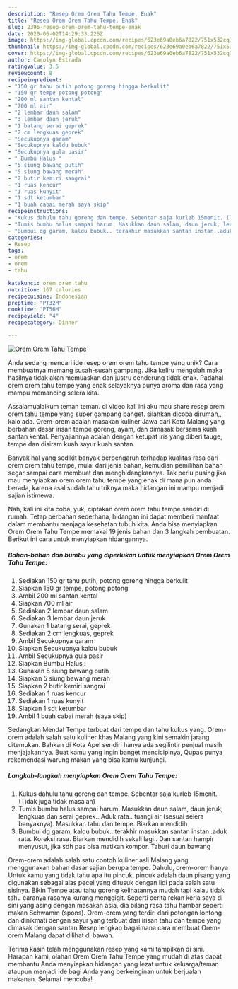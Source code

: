 ```yaml
---
description: "Resep Orem Orem Tahu Tempe, Enak"
title: "Resep Orem Orem Tahu Tempe, Enak"
slug: 2396-resep-orem-orem-tahu-tempe-enak
date: 2020-06-02T14:29:33.226Z
image: https://img-global.cpcdn.com/recipes/623e69a0eb6a7822/751x532cq70/orem-orem-tahu-tempe-foto-resep-utama.jpg
thumbnail: https://img-global.cpcdn.com/recipes/623e69a0eb6a7822/751x532cq70/orem-orem-tahu-tempe-foto-resep-utama.jpg
cover: https://img-global.cpcdn.com/recipes/623e69a0eb6a7822/751x532cq70/orem-orem-tahu-tempe-foto-resep-utama.jpg
author: Carolyn Estrada
ratingvalue: 3.5
reviewcount: 8
recipeingredient:
- "150 gr tahu putih potong goreng hingga berkulit"
- "150 gr tempe potong potong"
- "200 ml santan kental"
- "700 ml air"
- "2 lembar daun salam"
- "3 lembar daun jeruk"
- "1 batang serai geprek"
- "2 cm lengkuas geprek"
- "Secukupnya garam"
- "Secukupnya kaldu bubuk"
- "Secukupnya gula pasir"
- " Bumbu Halus "
- "5 siung bawang putih"
- "5 siung bawang merah"
- "2 butir kemiri sangrai"
- "1 ruas kencur"
- "1 ruas kunyit"
- "1 sdt ketumbar"
- "1 buah cabai merah saya skip"
recipeinstructions:
- "Kukus dahulu tahu goreng dan tempe. Sebentar saja kurleb 15menit. (Tidak juga tidak masalah)"
- "Tumis bumbu halus sampai harum. Masukkan daun salam, daun jeruk, lengkuas dan serai geprek.. Aduk rata.. tuangi air (sesuai selera banyaknya). Masukkan tahu dan tempe. Biarkan mendidih"
- "Bumbui dg garam, kaldu bubuk.. terakhir masukkan santan instan..aduk rata. Koreksi rasa. Biarkan mendidih sekali lagi.. Dan santan hampir menyusut, jika sdh pas bisa matikan kompor. Taburi daun bawang"
categories:
- Resep
tags:
- orem
- orem
- tahu

katakunci: orem orem tahu 
nutrition: 167 calories
recipecuisine: Indonesian
preptime: "PT32M"
cooktime: "PT56M"
recipeyield: "4"
recipecategory: Dinner

---
```



![Orem Orem Tahu Tempe](https://img-global.cpcdn.com/recipes/623e69a0eb6a7822/751x532cq70/orem-orem-tahu-tempe-foto-resep-utama.jpg)

Anda sedang mencari ide resep orem orem tahu tempe yang unik? Cara membuatnya memang susah-susah gampang. Jika keliru mengolah maka hasilnya tidak akan memuaskan dan justru cenderung tidak enak. Padahal orem orem tahu tempe yang enak selayaknya punya aroma dan rasa yang mampu memancing selera kita.

Assalamualaikum teman teman. di video kali ini aku mau share resep orem orem tahu tempe yang super gampang banget. silahkan dicoba dirumah,, kalo ada. Orem-orem adalah masakan kuliner Jawa dari Kota Malang yang berbahan dasar irisan tempe goreng, ayam, dan dimasak bersama kuah santan kental. Penyajiannya adalah dengan ketupat iris yang diberi tauge, tempe dan disiram kuah sayur kuah santan.

Banyak hal yang sedikit banyak berpengaruh terhadap kualitas rasa dari orem orem tahu tempe, mulai dari jenis bahan, kemudian pemilihan bahan segar sampai cara membuat dan menghidangkannya. Tak perlu pusing jika mau menyiapkan orem orem tahu tempe yang enak di mana pun anda berada, karena asal sudah tahu triknya maka hidangan ini mampu menjadi sajian istimewa.


Nah, kali ini kita coba, yuk, ciptakan orem orem tahu tempe sendiri di rumah. Tetap berbahan sederhana, hidangan ini dapat memberi manfaat dalam membantu menjaga kesehatan tubuh kita. Anda bisa menyiapkan Orem Orem Tahu Tempe memakai 19 jenis bahan dan 3 langkah pembuatan. Berikut ini cara untuk menyiapkan hidangannya.

<!--inarticleads1-->

##### Bahan-bahan dan bumbu yang diperlukan untuk menyiapkan Orem Orem Tahu Tempe:

1. Sediakan 150 gr tahu putih, potong goreng hingga berkulit
1. Siapkan 150 gr tempe, potong potong
1. Ambil 200 ml santan kental
1. Siapkan 700 ml air
1. Sediakan 2 lembar daun salam
1. Sediakan 3 lembar daun jeruk
1. Gunakan 1 batang serai, geprek
1. Sediakan 2 cm lengkuas, geprek
1. Ambil Secukupnya garam
1. Siapkan Secukupnya kaldu bubuk
1. Ambil Secukupnya gula pasir
1. Siapkan  Bumbu Halus :
1. Gunakan 5 siung bawang putih
1. Siapkan 5 siung bawang merah
1. Siapkan 2 butir kemiri sangrai
1. Sediakan 1 ruas kencur
1. Sediakan 1 ruas kunyit
1. Siapkan 1 sdt ketumbar
1. Ambil 1 buah cabai merah (saya skip)


Sedangkan Mendal Tempe terbuat dari tempe dan tahu kukus yang. Orem-orem adalah salah satu kuliner khas Malang yang kini semakin jarang ditemukan. Bahkan di Kota Apel sendiri hanya ada segilintir penjual masih menjajakannya. Buat kamu yang ingin banget mencicipinya, Qupas punya rekomendasi warung makan yang bisa kamu kunjungi. 

<!--inarticleads2-->

##### Langkah-langkah menyiapkan Orem Orem Tahu Tempe:

1. Kukus dahulu tahu goreng dan tempe. Sebentar saja kurleb 15menit. (Tidak juga tidak masalah)
1. Tumis bumbu halus sampai harum. Masukkan daun salam, daun jeruk, lengkuas dan serai geprek.. Aduk rata.. tuangi air (sesuai selera banyaknya). Masukkan tahu dan tempe. Biarkan mendidih
1. Bumbui dg garam, kaldu bubuk.. terakhir masukkan santan instan..aduk rata. Koreksi rasa. Biarkan mendidih sekali lagi.. Dan santan hampir menyusut, jika sdh pas bisa matikan kompor. Taburi daun bawang


Orem-orem adalah salah satu contoh kuliner asli Malang yang menggunakan bahan dasar sajian berupa tempe. Dahulu, orem-orem hanya Untuk kamu yang tidak tahu apa itu pincuk, pincuk adalah daun pisang yang digunakan sebagai alas pecel yang ditusuk dengan lidi pada salah satu sisinya. Bikin Tempe atau tahu goreng kelihatannya mudah tapi kalau tidak tahu caranya rasanya kurang menggigit. Seperti cerita rekan kerja saya di sini yang asing dengan masakan asia, dia bilang rasa tahu hambar seperti makan Schwamm (spons). Orem-orem yang terdiri dari potongan lontong dan dinikmati dengan sayur yang terbuat dari irisan tahu dan tempe yang dimasak dengan santan Resep lengkap bagaimana cara membuat Orem-orem Malang dapat dilihat di bawah. 

Terima kasih telah menggunakan resep yang kami tampilkan di sini. Harapan kami, olahan Orem Orem Tahu Tempe yang mudah di atas dapat membantu Anda menyiapkan hidangan yang lezat untuk keluarga/teman ataupun menjadi ide bagi Anda yang berkeinginan untuk berjualan makanan. Selamat mencoba!
